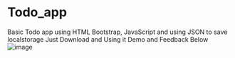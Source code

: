 # Todo_app
Basic Todo app using HTML Bootstrap, JavaScript and using JSON to save localstorage
Just Download and Using it
Demo and Feedback Below
![image](https://github.com/izaass/Todo_app/assets/17233144/1a72f8e8-b15d-430e-9df7-05b1e74c701a)
